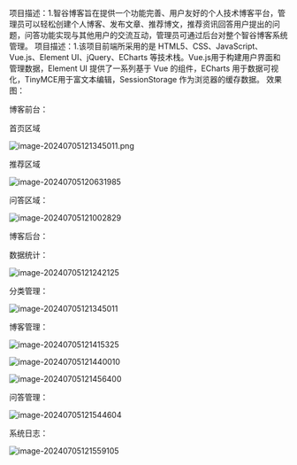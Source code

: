 项目描述：1.智谷博客旨在提供一个功能完善、用户友好的个人技术博客平台，管理员可以轻松创建个人博客、发布文章、推荐博文，推荐资讯回答用户提出的问题，问答功能实现与其他用户的交流互动，管理员可通过后台对整个智谷博客系统管理。
项目描述：1.该项目前端所采用的是 HTML5、CSS、JavaScript、Vue.js、Element UI、jQuery、ECharts 等技术栈。Vue.js用于构建用户界面和管理数据，Element UI 提供了一系列基于 Vue 的组件，ECharts 用于数据可视化，TinyMCE用于富文本编辑，SessionStorage 作为浏览器的缓存数据。
效果图：

博客前台：

首页区域

![image-20240705121345011.png](https://s2.loli.net/2024/07/05/gPQBvA8m5aozjti.png)

推荐区域

![image-20240705120631985](C:\Users\24194\AppData\Roaming\Typora\typora-user-images\image-20240705120631985.png)

问答区域：

![image-20240705121002829](C:\Users\24194\AppData\Roaming\Typora\typora-user-images\image-20240705121002829.png)

博客后台：

数据统计：

![image-20240705121242125](C:\Users\24194\AppData\Roaming\Typora\typora-user-images\image-20240705121242125.png)

分类管理：

![image-20240705121345011](C:\Users\24194\AppData\Roaming\Typora\typora-user-images\image-20240705121345011.png)

博客管理：

![image-20240705121415325](C:\Users\24194\AppData\Roaming\Typora\typora-user-images\image-20240705121415325.png)

![image-20240705121440010](C:\Users\24194\AppData\Roaming\Typora\typora-user-images\image-20240705121440010.png)

![image-20240705121456400](C:\Users\24194\AppData\Roaming\Typora\typora-user-images\image-20240705121456400.png)

问答管理：

![image-20240705121544604](C:\Users\24194\AppData\Roaming\Typora\typora-user-images\image-20240705121544604.png)

系统日志：

![image-20240705121559105](C:\Users\24194\AppData\Roaming\Typora\typora-user-images\image-20240705121559105.png)
